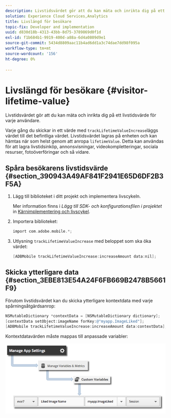 ```yaml
---
description: Livstidsvärdet gör att du kan mäta och inrikta dig på ett livstidsvärde för varje användare.
solution: Experience Cloud Services,Analytics
title: Livslängd för besökare
topic-fix: Developer and implementation
uuid: d830d18b-4313-43bb-8d75-3789869d0f1d
exl-id: f1b684b1-9919-400d-a88a-6d4a0809d9e1
source-git-commit: 5434d8809aac11b4ad6dd1a3c74dae7dd98f095a
workflow-type: tm+mt
source-wordcount: '156'
ht-degree: 0%

---
```


# Livslängd för besökare {#visitor-lifetime-value}

Livstidsvärdet gör att du kan mäta och inrikta dig på ett livstidsvärde för varje användare.

Varje gång du skickar in ett värde med `trackLifetimeValueIncrease`läggs värdet till det befintliga värdet. Livstidsvärdet lagras på enheten och kan hämtas när som helst genom att anropa `lifetimeValue`. Detta kan användas för att lagra livstidsinköp, annonsvisningar, videokompletteringar, sociala resurser, fotoöverföringar och så vidare.

## Spåra besökarens livstidsvärde {#section_390943A49AF841F2941E65D6DF2B3F5A}

1. Lägg till biblioteket i ditt projekt och implementera livscykeln.

   Mer information finns i *Lägg till SDK- och konfigurationsfilen i projektet* in [Kärnimplementering och livscykel](/help/ios/getting-started/dev-qs.md).
1. Importera biblioteket:

   ```objective-c
   import com.adobe.mobile.*;
   ```

1. Utlysning `trackLifetimeValueIncrease` med beloppet som ska öka värdet:

   ```objective-c
   [ADBMobile trackLifetimeValueIncrease:increaseAmount data:nil];
   ```

## Skicka ytterligare data {#section_3EBE813E54A24F6FB669B2478B5661F9}

Förutom livstidsvärdet kan du skicka ytterligare kontextdata med varje spårningsåtgärdsanrop:

```objective-c
NSMutableDictionary *contextData = [NSMutableDictionary dictionary]; 
[contextData setObject:imageName forKey:@"myapp.ImageLiked"]; 
[ADBMobile trackLifetimeValueIncrease:increaseAmount data:contextData];
```

Kontextdatavärden måste mappas till anpassade variabler:

![](assets/map-variable-context-ltv.png)
